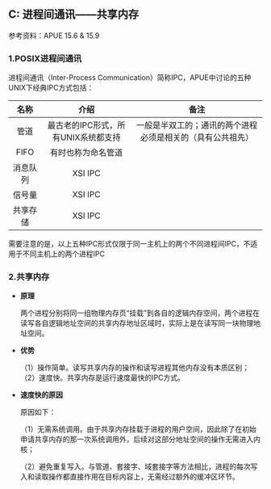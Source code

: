 ## C: 进程间通讯——共享内存

参考资料：APUE 15.6 & 15.9

### 1.POSIX进程间通讯

进程间通讯（Inter-Process Communication）简称IPC，APUE中讨论的五种UNIX下经典IPC方式包括：

| 名称 | 介绍| 备注 |
| :-:| :-: | :-: |
| 管道 | 最古老的IPC形式，所有UNIX系统都支持 | 一般是半双工的；通讯的两个进程必须是相关的（具有公共祖先） |
| FIFO | 有时也称为命名管道 | |
| 消息队列 | XSI IPC | |
| 信号量 | XSI IPC | |
| 共享存储 | XSI IPC | |

需要注意的是，以上五种IPC形式仅限于同一主机上的两个不同进程间IPC，不适用于不同主机上的两个进程IPC

### 2.共享内存

* **原理**

  两个进程分别将同一组物理内存页“挂载”到各自的逻辑内存空间，两个进程在读写各自逻辑地址空间的共享内存地址区域时，实际上是在读写同一块物理地址空间。
  
* **优势**

  （1）操作简单。读写共享内存的操作和读写进程其他内存没有本质区别；
  （2）速度快。共享内存是运行速度最快的IPC方式。
  
* **速度快的原因**

  原因如下：

  （1）无需系统调用。由于共享内存挂载于进程的用户空间，因此除了在初始申请共享内存的那一次系统调用外，后续对这部分地址空间的操作无需进入内核；
  
  （2）避免重复写入。与管道、套接字、域套接字等方法相比，进程的每次写入和读取操作都直接作用在目标内容上，无需经过额外的缓冲区环节。





